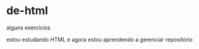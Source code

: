 # de-html
 alguns exercícios 

 estou estudando HTML e agora estou aprendendo a gerenciar repositório
